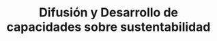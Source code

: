---
title: "Difusión y Desarrollo de capacidades sobre sustentabilidad"
specialty: 
    enable : true
    main_title: "Difusión y Desarrollo de capacidades sobre "
    color_title: "sustentabilidad"
    case_studies1: Casos de
    case_studies2: Estudio
    main_bg_image_webp: images/specialties/diffusion-development/Difusion-y-desarrollo-banner.jpg
    main_bg_image: images/specialties/diffusion-development/Difusion-y-desarrollo-banner.jpg
    extra_title : Más de 20 proyectos similares
    extra_content : sobre difusión y desarrollo de capacidades sobre sustentabilidad en el ámbito nacional e internacional
    bg_image : "images/backgrounds/Background-blanco-2.jpg"
    bg_image_webp : "images/backgrounds/Background-blanco-2.jpg"
    description : "This is meta description"
    subtitle: "Soluciones para ciudades y edificaciones"
    text: "Creamos soluciones para ciudades y edificaciones que reduzcan los costos de inversión y mantenimiento, mejoren la calidad de vida de sus habitantes y tengan un buen desempeño ambiental y energético."
    icon: ""
    casestudy_item:
      # casestudy item loop
      - name: "Asesoría Técnica en la Elaboración de Programas de Acción Climática"
        case_locations: Bahía de Banderas (Nayarit), Culiacán (Sinaloa), Juárez (Chihuahua), Ciudad Madero (Tamaulipas) y Zapopan (Jalisco), México.
        case_years: 22019 - 2020
        case_clients: "La Comisión Europea y los gobiernos municipales de: Bahía de Banderas (Nayarit), Culiacán (Sinaloa), Juárez (Chihuahua), Ciudad Madero (Tamaulipas) y Zapopan (Jalisco)"
        case_id: ph1
        case_content: "Se asesoró y capacitó a cinco municipios mexicanos para la elaboración de sus Planes de Acción Climática locales. El proceso incluyó la compilación de un inventario de emisiones de gases de efecto invernadero, un análisis de riesgos y vulnerabilidades climáticas, la elaboración de medidas y estrategias de mitigación y resiliencia climática, la priorización de las mismas y las estrategias de comunicación e interacción comunitaria. El proyecto se llevó a cabo en colaboración con el Pacto Global de los Alcaldes por el Clima y la Energía (GCoM), y el Programa de Cooperación Urbana Internacional (IUC)."
        tab_image: images/specialties/diffusion-development/difusion-caso1.png
        tab_image_webp: images/specialties/diffusion-development/difusion-caso1.png
        case_image: images/specialties/diffusion-development/difusion-caso1.png
        case_image_webp: images/specialties/diffusion-development/difusion-caso1.png
      # casestudy item loop
      - name: "Estrategia de Participación y Comunicación Social para Asunción, Paraguay"
        case_locations: Asunción, Paraguay
        case_years: 2019 - 2021
        case_clients: Banco Interamericano de Desarrollo (BID) y Gobierno Nacional de Paraguay
        case_id: ph2
        case_content: "Se diseñó e implementó la estrategia de comunicación y participación social para el programa de Rehabilitación y Vivienda del Bañado Sur, Barrio Tacumbú en  Asunción, Paraguay. La estrategia se compone de tres mecanismos 1) Información y comunicación social, 2) Consulta y participación Social, y 3) Atención a quejas y reclamos. Estos mecanismos se apoyan en una plataforma digital llamada “CollabMap”. El objetivo del proyecto es fortalecer la comunicación y gestión de la información, la inclusión social, la atención a quejas y potenciar la participación activa de la población en torno al Programa y los proyectos asociados de consolidación de barrio. De manera adicional y derivado de una extensión del contrato, se adaptaron herramientas digitales para concentrar información proveniente de diversas instituciones, recolectar información en territorio, analizar datos para fomentar la toma de decisiones informadas en relación a grupos vulnerables en el marco del COVID-19."
        tab_image: images/specialties/diffusion-development/difusion-caso2.png
        tab_image_webp: images/specialties/diffusion-development/difusion-caso2.png
        case_image: images/specialties/diffusion-development/difusion-caso2.png
        case_image_webp: images/specialties/diffusion-development/difusion-caso2.png
      # casestudy item loop
      - name: "Estrategia de Comunicación y Construcción de Capacidades para la Infraestructura de Datos Espaciales Municipales"
        case_locations: Indonesia
        case_years: 2019-2020
        case_clients: City Planning Labs - Grupo Banco Mundial
        case_id: ph3
        case_content: "Este Proyecto es una asesoría para el desarrollo de una estrategia de comunicación interna, de diseminación e intercambio de conocimiento para City Planning Labs (CPL), asesoría técnica del Grupo Banco Mundial. Con este proyecto CPL contará con el apoyo de CAPSUS en la organización de talleres y grupos de trabajo para crear y mejorar capacidades locales en la infraestructura municipal de datos."
        tab_image: images/specialties/diffusion-development/difusion-caso3.png
        tab_image_webp: images/specialties/diffusion-development/difusion-caso3.png
        case_image: images/specialties/diffusion-development/difusion-caso3.png
        case_image_webp: images/specialties/diffusion-development/difusion-caso3.png
---